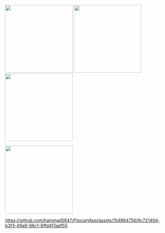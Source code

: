 <p>
  <image src="https://github.com/hammad5647/FlipcartApp/assets/154864756/a87d02ef-7392-4b61-9599-8fb417b9d6b1" width="220px"/>
  <image src="https://github.com/hammad5647/FlipcartApp/assets/154864756/78556dac-e095-4750-bcbc-fe9469d1179c" width="220px"/>
  <image src="https://github.com/hammad5647/FlipcartApp/assets/154864756/0678c548-282f-4988-8715-73359af4a980" width="220px"/>
</p>
<p>
  <image src="https://github.com/hammad5647/FlipcartApp/assets/154864756/45ce5eae-5a9f-4839-839e-e31db16fa2fd" width="220px"/>
</p>

https://github.com/hammad5647/FlipcartApp/assets/154864756/9c72140d-b3f3-49a9-88c1-6ffd4f3adf55

